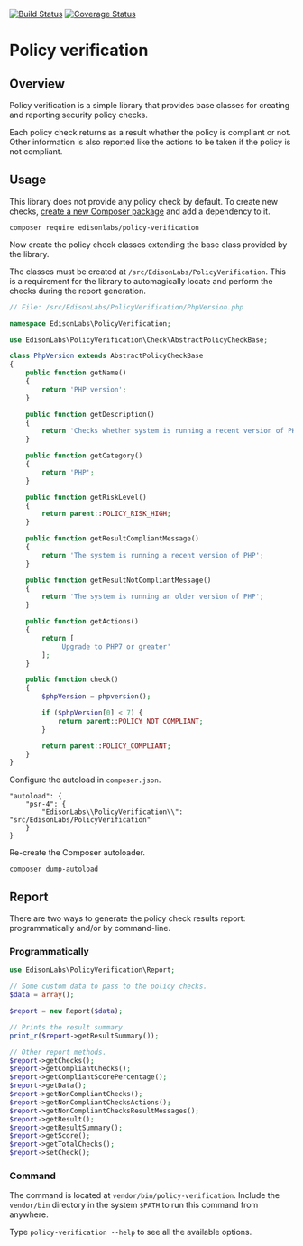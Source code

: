 [![Build Status](https://travis-ci.com/EdisonLabs/policy-verification.svg?branch=1.x)](https://travis-ci.com/EdisonLabs/policy-verification)
[![Coverage Status](https://coveralls.io/repos/github/EdisonLabs/policy-verification/badge.svg?branch=1.x)](https://coveralls.io/github/EdisonLabs/policy-verification?branch=1.x)

# Policy verification

## Overview
Policy verification is a simple library that provides base classes for creating and reporting security policy checks.

Each policy check returns as a result whether the policy is compliant or not.
Other information is also reported like the actions to be taken if the policy is not compliant.

## Usage
This library does not provide any policy check by default. To create new checks, [create a new Composer package](https://getcomposer.org/doc/01-basic-usage.md) and add a dependency to it.

```
composer require edisonlabs/policy-verification
```

Now create the policy check classes extending the base class provided by the library.

The classes must be created at `/src/EdisonLabs/PolicyVerification`.
This is a requirement for the library to automagically locate and perform the checks during the report generation.

```php
// File: /src/EdisonLabs/PolicyVerification/PhpVersion.php

namespace EdisonLabs\PolicyVerification;

use EdisonLabs\PolicyVerification\Check\AbstractPolicyCheckBase;

class PhpVersion extends AbstractPolicyCheckBase
{
    public function getName()
    {
        return 'PHP version';
    }

    public function getDescription()
    {
        return 'Checks whether system is running a recent version of PHP';
    }

    public function getCategory()
    {
        return 'PHP';
    }

    public function getRiskLevel()
    {
        return parent::POLICY_RISK_HIGH;
    }

    public function getResultCompliantMessage()
    {
        return 'The system is running a recent version of PHP';
    }

    public function getResultNotCompliantMessage()
    {
        return 'The system is running an older version of PHP';
    }

    public function getActions()
    {
        return [
            'Upgrade to PHP7 or greater'
        ];
    }

    public function check()
    {
        $phpVersion = phpversion();

        if ($phpVersion[0] < 7) {
            return parent::POLICY_NOT_COMPLIANT;
        }

        return parent::POLICY_COMPLIANT;
    }
}
```

Configure the autoload in `composer.json`.
```
"autoload": {
    "psr-4": {
        "EdisonLabs\\PolicyVerification\\": "src/EdisonLabs/PolicyVerification"
    }
}
```

Re-create the Composer autoloader.
```
composer dump-autoload
```

## Report

There are two ways to generate the policy check results report: programmatically and/or by command-line.

### Programmatically
```php
use EdisonLabs\PolicyVerification\Report;

// Some custom data to pass to the policy checks.
$data = array();

$report = new Report($data);

// Prints the result summary.
print_r($report->getResultSummary());

// Other report methods.
$report->getChecks();
$report->getCompliantChecks();
$report->getCompliantScorePercentage();
$report->getData();
$report->getNonCompliantChecks();
$report->getNonCompliantChecksActions();
$report->getNonCompliantChecksResultMessages();
$report->getResult();
$report->getResultSummary();
$report->getScore();
$report->getTotalChecks();
$report->setCheck();
```

### Command
The command is located at `vendor/bin/policy-verification`. Include the `vendor/bin` directory in the system `$PATH` to run this command from anywhere.

Type `policy-verification --help` to see all the available options.
